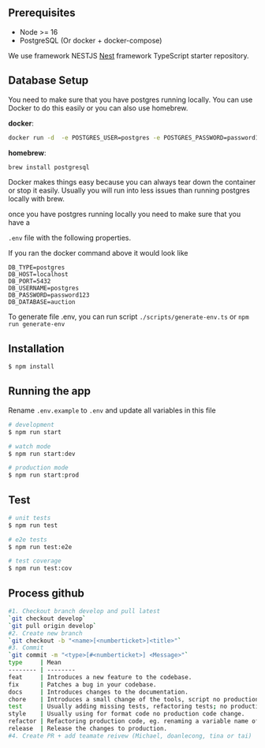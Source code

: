 ## Prerequisites

- Node >= 16
- PostgreSQL (Or docker + docker-compose)

We use framework NESTJS
[Nest](https://github.com/nestjs/nest) framework TypeScript starter repository.

## Database Setup

You need to make sure that you have postgres running locally. You can use Docker to do this easily or you can also use homebrew.

**docker**:

```bash
docker run -d  -e POSTGRES_USER=postgres -e POSTGRES_PASSWORD=password123 -e POSTGRES_DB=auction -p 5432:5432 --name docker-postgres postgres
```

**homebrew**:

```bash
brew install postgresql
```

Docker makes things easy because you can always tear down the container or stop it easily. Usually you will run into less issues than running postgres locally with brew.

once you have postgres running locally you need to make sure that you have a

`.env` file with the following properties.

If you ran the docker command above it would look like

```
DB_TYPE=postgres
DB_HOST=localhost
DB_PORT=5432
DB_USERNAME=postgres
DB_PASSWORD=password123
DB_DATABASE=auction
```

To generate file .env, you can run script
`./scripts/generate-env.ts`
or
`npm run generate-env`

## Installation

```bash
$ npm install
```

## Running the app

Rename `.env.example` to `.env` and update all variables in this file

```bash
# development
$ npm run start

# watch mode
$ npm run start:dev

# production mode
$ npm run start:prod
```

## Test

```bash
# unit tests
$ npm run test

# e2e tests
$ npm run test:e2e

# test coverage
$ npm run test:cov
```

## Process github

```bash
#1. Checkout branch develop and pull latest
`git checkout develop`
`git pull origin develop`
#2. Create new branch
`git checkout -b "<name>[<numberticket>]<title>"`
#3. Commit
`git commit -m "<type>[#<numberticket>] <Message>"`
type     | Mean
-------- | --------
feat     | Introduces a new feature to the codebase.
fix      | Patches a bug in your codebase.
docs     | Introduces changes to the documentation.
chore    | Introduces a small change of the tools, script no production code change.
test     | Usually adding missing tests, refactoring tests; no production code change.
style    | Usually using for format code no production code change.
refactor | Refactoring production code, eg. renaming a variable name of meet.
release  | Release the changes to production.
#4. Create PR + add teamate reivew (Michael, doanlecong, tina or tai)
```

